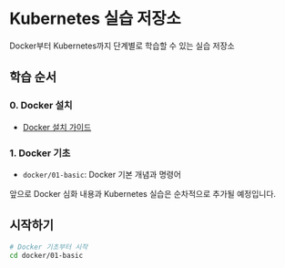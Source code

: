 # Kubernetes 실습 저장소

Docker부터 Kubernetes까지 단계별로 학습할 수 있는 실습 저장소

## 학습 순서

### 0. Docker 설치
- [Docker 설치 가이드](docker/installing_docker_guide.md)

### 1. Docker 기초
- `docker/01-basic`: Docker 기본 개념과 명령어

앞으로 Docker 심화 내용과 Kubernetes 실습은 순차적으로 추가될 예정입니다.

## 시작하기
```bash
# Docker 기초부터 시작
cd docker/01-basic
```
